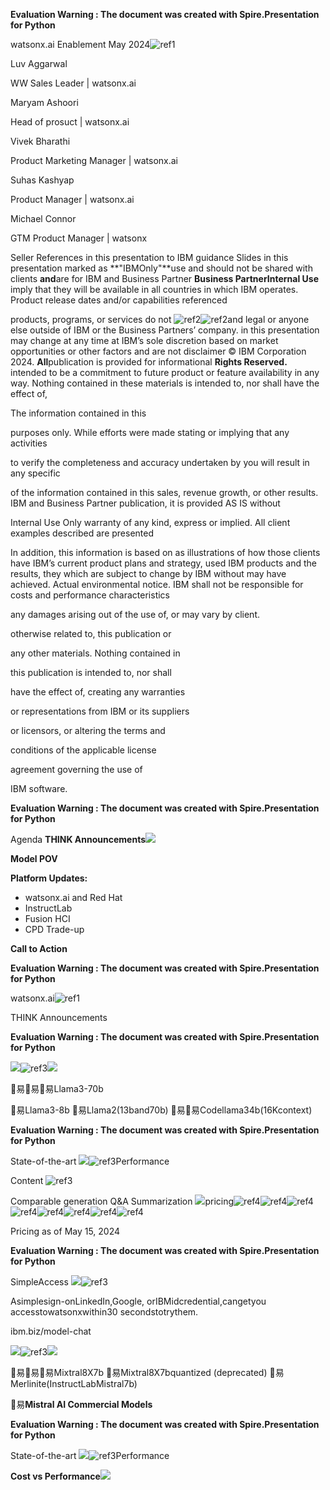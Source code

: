 ﻿**Evaluation Warning : The document was created with Spire.Presentation for Python**

watsonx.ai Enablement May 2024![ref1]

Luv Aggarwal

WW Sales Leader | watsonx.ai

Maryam Ashoori

Head of prosuct | watsonx.ai

Vivek Bharathi

Product Marketing Manager | watsonx.ai

Suhas Kashyap

Product Manager | watsonx.ai

Michael Connor

GTM Product Manager | watsonx

Seller  References in this presentation to IBM guidance  Slides in this presentation marked as **"IBMOnly"**use and should not be shared with clients **and**are for IBM and Business Partner **Business PartnerInternal Use**  imply that they will be available in all countries in which IBM operates. Product release dates and/or capabilities referenced 

products, programs, or services do not ![ref2]![ref2]and legal  or anyone else outside of IBM or the Business Partners’ company. in this presentation may change at any time at IBM’s sole discretion based on market opportunities or other factors and are not disclaimer © IBM Corporation 2024. **All**publication is provided for informational **Rights Reserved.** intended to be a commitment to future product or feature availability in any way. Nothing contained in these materials is intended to, nor shall have the effect of, 

The information contained in this 

purposes only. While efforts were made  stating or implying that any activities 

to verify the completeness and accuracy  undertaken by you will result in any specific 

of the information contained in this  sales, revenue growth, or other results. IBM and Business Partner  publication, it is provided AS IS without 

Internal Use Only warranty of any kind, express or implied.  All client examples described are presented 

In addition, this information is based on  as illustrations of how those clients have IBM’s current product plans and strategy,  used IBM products and the results, they which are subject to change by IBM without  may have achieved. Actual environmental notice. IBM shall not be responsible for  costs and performance characteristics 

any damages arising out of the use of, or  may vary by client.

otherwise related to, this publication or 

any other materials. Nothing contained in 

this publication is intended to, nor shall 

have the effect of, creating any warranties 

or representations from IBM or its suppliers 

or licensors, or altering the terms and 

conditions of the applicable license 

agreement governing the use of 

IBM software.

**Evaluation Warning : The document was created with Spire.Presentation for Python** 

Agenda **THINK Announcements![](Aspose.Words.3d489070-e152-47cb-b9a5-b69eab5b4072.003.png)**

**Model POV**

**Platform Updates:**

- watsonx.ai and Red Hat
- InstructLab
- Fusion HCI
- CPD Trade-up

**Call to Action**

**Evaluation Warning : The document was created with Spire.Presentation for Python**

watsonx.ai![ref1]

THINK Announcements

**Evaluation Warning : The document was created with Spire.Presentation for Python** 

![](Aspose.Words.3d489070-e152-47cb-b9a5-b69eab5b4072.004.png)![ref3]![](Aspose.Words.3d489070-e152-47cb-b9a5-b69eab5b4072.006.jpeg)

易易易Llama3-70b 

易Llama3-8b 易Llama2(13band70b) 易易Codellama34b(16Kcontext) 

**Evaluation Warning : The document was created with Spire.Presentation for Python**

State-of-the-art ![](Aspose.Words.3d489070-e152-47cb-b9a5-b69eab5b4072.007.jpeg)![ref3]Performance 

Content ![ref3]

Comparable generation Q&A Summarization ![](Aspose.Words.3d489070-e152-47cb-b9a5-b69eab5b4072.008.jpeg)pricing![ref4]![ref4]![ref4]![ref4]![ref4]![ref4]![ref4]![ref4]

Pricing as of May 15, 2024

**Evaluation Warning : The document was created with Spire.Presentation for Python** 

SimpleAccess ![](Aspose.Words.3d489070-e152-47cb-b9a5-b69eab5b4072.010.jpeg)![ref3]

Asimplesign-onLinkedIn,Google, orIBMidcredential,cangetyou accesstowatsonxwithin30 secondstotrythem. 

ibm.biz/model-chat 

![](Aspose.Words.3d489070-e152-47cb-b9a5-b69eab5b4072.011.png)![ref3]![](Aspose.Words.3d489070-e152-47cb-b9a5-b69eab5b4072.012.jpeg)

易易易Mixtral8X7b 易Mixtral8X7bquantized (deprecated) 易Merlinite(InstructLabMistral7b) 

易**Mistral AI Commercial Models** 

**Evaluation Warning : The document was created with Spire.Presentation for Python**

State-of-the-art ![](Aspose.Words.3d489070-e152-47cb-b9a5-b69eab5b4072.013.jpeg)![ref3]Performance 

**Cost vs Performance![](Aspose.Words.3d489070-e152-47cb-b9a5-b69eab5b4072.014.jpeg)**

[ref1]: Aspose.Words.3d489070-e152-47cb-b9a5-b69eab5b4072.001.jpeg
[ref2]: Aspose.Words.3d489070-e152-47cb-b9a5-b69eab5b4072.002.png
[ref3]: Aspose.Words.3d489070-e152-47cb-b9a5-b69eab5b4072.005.png
[ref4]: Aspose.Words.3d489070-e152-47cb-b9a5-b69eab5b4072.009.png
